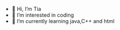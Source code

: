 - 👋 Hi, I’m Tia
- 👀 I’m interested in coding
- 🌱 I’m currently learning java,C++ and html


<!---
Tia-H/Tia-H is a ✨ special ✨ repository because its `README.md` (this file) appears on your GitHub profile.
You can click the Preview link to take a look at your changes.
--->
